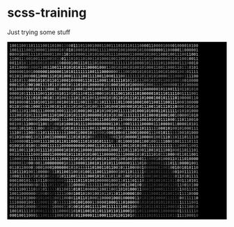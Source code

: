 # scss-training

Just trying some stuff

<pre id="tiresult" style="font-size: 9px; background-color: #000000; font-weight: bold; padding: 4px 5px; --fs: 9px;"><b style="color:#979797">1</b><b style="color:#989898">0</b><b style="color:#8F8F8F">0</b><b style="color:#838383">1</b><b style="color:#7F7F7F">1</b><b style="color:#7E7E7E">0</b><b style="color:#797979">0</b><b style="color:#656565">1</b><b style="color:#838383">1</b><b style="color:#848484">0</b><b style="color:#828282">111</b><b style="color:#838383">1</b><b style="color:#828282">001</b><b style="color:#818181">101</b><b style="color:#828282">0</b><b style="color:#7B7B7B">0</b><b style="color:#5D5D5D">1</b><b style="color:#505050">10</b><b style="color:#727272">0</b><b style="color:#BABABA">0</b><b style="color:#D1D1D1">1</b><b style="color:#ABABAB">1</b><b style="color:#878787">1</b><b style="color:#828282">0</b><b style="color:#838383">11</b><b style="color:#828282">001000</b><b style="color:#818181">1</b><b style="color:#828282">1001</b><b style="color:#818181">1</b><b style="color:#828282">101011</b><b style="color:#838383">0</b><b style="color:#828282">1</b><b style="color:#838383">1</b><b style="color:#818181">1</b><b style="color:#848484">0</b><b style="color:#969696">0</b><b style="color:#AFAFAF">0</b><b style="color:#BBBBBB">0</b><b style="color:#B2B2B2">1</b><b style="color:#A4A4A4">1</b><b style="color:#949494">0</b><b style="color:#868686">0</b><b style="color:#818181">0</b><b style="color:#7F7F7F">01</b><b style="color:#818181">0</b><b style="color:#757575">0</b><b style="color:#858585">0</b><b style="color:#ADADAD">0</b><b style="color:#A0A0A0">1</b><b style="color:#898989">0</b><b style="color:#8E8E8E">0</b><b style="color:#A0A0A0">0</b><b style="color:#989898">0</b><b style="color:#8C8C8C">1</b><b style="color:#929292">0</b><b style="color:#9C9C9C">100</b>
<b style="color:#939393">1</b><b style="color:#979797">0</b><b style="color:#969696">0</b><b style="color:#989898">1</b><b style="color:#8F8F8F">1</b><b style="color:#919191">1</b><b style="color:#737373">1</b><b style="color:#797979">0</b><b style="color:#828282">01</b><b style="color:#818181">100</b><b style="color:#828282">00</b><b style="color:#818181">11</b><b style="color:#808080">00</b><b style="color:#818181">0</b><b style="color:#828282">0</b><b style="color:#848484">1</b><b style="color:#7C7C7C">0</b><b style="color:#5F5F5F">1</b><b style="color:#A2A2A2">0</b><b style="color:#D6D6D6">1</b><b style="color:#B2B2B2">0</b><b style="color:#858585">1</b><b style="color:#7F7F7F">0</b><b style="color:#838383">00</b><b style="color:#828282">1010</b><b style="color:#818181">00111</b><b style="color:#828282">11</b><b style="color:#818181">000</b><b style="color:#828282">010</b><b style="color:#818181">0</b><b style="color:#828282">1</b><b style="color:#818181">0</b><b style="color:#828282">00</b><b style="color:#818181">0</b><b style="color:#828282">10</b><b style="color:#818181">1</b><b style="color:#7F7F7F">0</b><b style="color:#828282">0</b><b style="color:#909090">0</b><b style="color:#9E9E9E">0</b><b style="color:#AEAEAE">0</b><b style="color:#B6B6B6">0</b><b style="color:#B5B5B5">0</b><b style="color:#ABABAB">0</b><b style="color:#A2A2A2">1</b><b style="color:#969696">1</b><b style="color:#8F8F8F">0</b><b style="color:#858585">0</b><b style="color:#ADADAD">0</b><b style="color:#BFBFBF">0</b><b style="color:#BBBBBB">0</b><b style="color:#9C9C9C">1</b><b style="color:#787878">1</b><b style="color:#A1A1A1">0</b><b style="color:#A6A6A6">0</b><b style="color:#A2A2A2">0</b><b style="color:#A7A7A7">0</b><b style="color:#A5A5A5">0</b><b style="color:#A4A4A4">1</b>
<b style="color:#B2B2B2">0</b><b style="color:#A1A1A1">0</b><b style="color:#808080">0</b><b style="color:#848484">0</b><b style="color:#949494">1</b><b style="color:#A2A2A2">0</b><b style="color:#737373">0</b><b style="color:#808080">01111</b><b style="color:#818181">0</b><b style="color:#808080">10</b><b style="color:#818181">000</b><b style="color:#808080">1</b><b style="color:#7E7E7E">1</b><b style="color:#7C7C7C">0</b><b style="color:#737373">0</b><b style="color:#828282">1</b><b style="color:#C7C7C7">1</b><b style="color:#D4D4D4">0</b><b style="color:#939393">1</b><b style="color:#7E7E7E">0</b><b style="color:#838383">1</b><b style="color:#828282">0</b><b style="color:#818181">000</b><b style="color:#828282">110</b><b style="color:#818181">1</b><b style="color:#808080">01</b><b style="color:#818181">001011110000011000</b><b style="color:#828282">010</b><b style="color:#818181">1</b><b style="color:#7F7F7F">0</b><b style="color:#7E7E7E">0</b><b style="color:#818181">1</b><b style="color:#868686">1</b><b style="color:#8F8F8F">0</b><b style="color:#989898">0</b><b style="color:#9A9A9A">0</b><b style="color:#959595">1</b><b style="color:#939393">0</b><b style="color:#909090">0</b><b style="color:#8F8F8F">1</b><b style="color:#8B8B8B">1</b><b style="color:#858585">1</b><b style="color:#7F7F7F">0</b><b style="color:#717171">0</b><b style="color:#A8A8A8">1</b><b style="color:#C4C4C4">1</b><b style="color:#BDBDBD">0</b><b style="color:#B8B8B8">01</b>
<b style="color:#8D8D8D">1</b><b style="color:#8E8E8E">10</b><b style="color:#919191">0</b><b style="color:#8F8F8F">1</b><b style="color:#808080">1</b><b style="color:#5A5A5A">1</b><b style="color:#6F6F6F">0</b><b style="color:#777777">0</b><b style="color:#7A7A7A">1</b><b style="color:#7C7C7C">0</b><b style="color:#7D7D7D">0</b><b style="color:#7E7E7E">11</b><b style="color:#7D7D7D">1</b><b style="color:#7C7C7C">1</b><b style="color:#787878">0</b><b style="color:#737373">0</b><b style="color:#6D6D6D">1</b><b style="color:#696969">0</b><b style="color:#666666">1</b><b style="color:#6A6A6A">1</b><b style="color:#D0D0D0">0</b><b style="color:#D8D8D8">1</b><b style="color:#858585">1</b><b style="color:#7E7E7E">1</b><b style="color:#828282">0</b><b style="color:#808080">10</b><b style="color:#7F7F7F">1</b><b style="color:#7E7E7E">1</b><b style="color:#7F7F7F">01</b><b style="color:#7E7E7E">0</b><b style="color:#7F7F7F">011</b><b style="color:#808080">0</b><b style="color:#818181">100</b><b style="color:#808080">01001</b><b style="color:#818181">1</b><b style="color:#808080">0</b><b style="color:#818181">0101010111011000</b><b style="color:#808080">0</b><b style="color:#7F7F7F">0</b><b style="color:#7E7E7E">0</b><b style="color:#7F7F7F">0</b><b style="color:#808080">1101</b><b style="color:#828282">1</b><b style="color:#838383">0</b><b style="color:#7D7D7D">0</b><b style="color:#717171">1</b><b style="color:#B9B9B9">0</b><b style="color:#B5B5B5">0</b><b style="color:#ABABAB">1</b><b style="color:#A8A8A8">1</b>
<b style="color:#9D9D9D">0</b><b style="color:#A3A3A3">0</b><b style="color:#B2B2B2">1</b><b style="color:#9E9E9E">1</b><b style="color:#888888">0</b><b style="color:#828282">1</b><b style="color:#696969">0</b><b style="color:#555555">1</b><b style="color:#616161">1</b><b style="color:#656565">0</b><b style="color:#666666">0</b><b style="color:#676767">1</b><b style="color:#686868">0</b><b style="color:#676767">0</b><b style="color:#656565">1</b><b style="color:#646464">01</b><b style="color:#676767">0</b><b style="color:#6F6F6F">0</b><b style="color:#7A7A7A">1</b><b style="color:#848484">1</b><b style="color:#949494">0</b><b style="color:#C9C9C9">0</b><b style="color:#C8C8C8">0</b><b style="color:#B0B0B0">0</b><b style="color:#B8B8B8">0</b><b style="color:#BBBBBB">1</b><b style="color:#BCBCBC">0011</b><b style="color:#BABABA">1</b><b style="color:#B6B6B6">0</b><b style="color:#B0B0B0">1</b><b style="color:#A8A8A8">1</b><b style="color:#A0A0A0">1</b><b style="color:#979797">0</b><b style="color:#8E8E8E">1</b><b style="color:#868686">0</b><b style="color:#818181">0</b><b style="color:#7E7E7E">00</b><b style="color:#808080">0</b><b style="color:#818181">011</b><b style="color:#808080">1</b><b style="color:#818181">11</b><b style="color:#808080">110100</b><b style="color:#818181">001011</b><b style="color:#808080">1</b><b style="color:#818181">11</b><b style="color:#808080">0</b><b style="color:#7F7F7F">11</b><b style="color:#808080">0</b><b style="color:#7F7F7F">00001</b><b style="color:#808080">1</b><b style="color:#787878">1</b><b style="color:#5B5B5B">0</b><b style="color:#979797">0</b><b style="color:#9E9E9E">0</b><b style="color:#9F9F9F">1</b><b style="color:#A2A2A2">0</b>
<b style="color:#B3B3B3">1</b><b style="color:#A3A3A3">0</b><b style="color:#A0A0A0">1</b><b style="color:#A1A1A1">1</b><b style="color:#929292">0</b><b style="color:#8E8E8E">0</b><b style="color:#8A8A8A">0</b><b style="color:#727272">0</b><b style="color:#5B5B5B">1</b><b style="color:#5C5C5C">0</b><b style="color:#6A6A6A">0</b><b style="color:#6E6E6E">0</b><b style="color:#767676">1</b><b style="color:#828282">1</b><b style="color:#909090">0</b><b style="color:#A2A2A2">0</b><b style="color:#B5B5B5">1</b><b style="color:#C4C4C4">1</b><b style="color:#CFCFCF">0</b><b style="color:#D7D7D7">0</b><b style="color:#DCDCDC">1</b><b style="color:#DFDFDF">1</b><b style="color:#DBDBDB">1</b><b style="color:#DCDCDC">0</b><b style="color:#DFDFDF">1</b><b style="color:#DEDEDE">01010111</b><b style="color:#DFDFDF">00</b><b style="color:#DEDEDE">0</b><b style="color:#DCDCDC">0</b><b style="color:#D8D8D8">1</b><b style="color:#D1D1D1">0</b><b style="color:#C5C5C5">0</b><b style="color:#B4B4B4">0</b><b style="color:#9D9D9D">1</b><b style="color:#848484">1</b><b style="color:#7D7D7D">00</b><b style="color:#7F7F7F">1</b><b style="color:#808080">0</b><b style="color:#818181">10</b><b style="color:#808080">01</b><b style="color:#818181">010010100011</b><b style="color:#808080">0</b><b style="color:#7F7F7F">011</b><b style="color:#7E7E7E">00</b><b style="color:#7D7D7D">0</b><b style="color:#7E7E7E">11</b><b style="color:#787878">0</b><b style="color:#6D6D6D">1</b><b style="color:#5D5D5D">1</b><b style="color:#545454">1</b><b style="color:#8B8B8B">0</b><b style="color:#969696">1</b><b style="color:#9E9E9E">0</b><b style="color:#A4A4A4">1</b>
<b style="color:#A5A5A5">0</b><b style="color:#969696">0</b><b style="color:#8D8D8D">0</b><b style="color:#888888">0</b><b style="color:#8F8F8F">0</b><b style="color:#969696">0</b><b style="color:#909090">1</b><b style="color:#919191">0</b><b style="color:#787878">0</b><b style="color:#929292">1</b><b style="color:#B1B1B1">0</b><b style="color:#BBBBBB">0</b><b style="color:#C9C9C9">0</b><b style="color:#D5D5D5">0</b><b style="color:#DCDCDC">0</b><b style="color:#DFDFDF">01</b><b style="color:#DEDEDE">0</b><b style="color:#DCDCDC">0</b><b style="color:#DBDBDB">00011010</b><b style="color:#DCDCDC">1</b><b style="color:#DBDBDB">1</b><b style="color:#DADADA">1</b><b style="color:#DBDBDB">11110011</b><b style="color:#DCDCDC">1</b><b style="color:#DDDDDD">0</b><b style="color:#DFDFDF">0</b><b style="color:#E0E0E0">0</b><b style="color:#B7B7B7">0</b><b style="color:#BCBCBC">0</b><b style="color:#ABABAB">0</b><b style="color:#919191">0</b><b style="color:#808080">1</b><b style="color:#7E7E7E">11</b><b style="color:#808080">0</b><b style="color:#818181">01</b><b style="color:#808080">0010</b><b style="color:#7F7F7F">101011100101</b><b style="color:#7E7E7E">0</b><b style="color:#7B7B7B">0</b><b style="color:#737373">0</b><b style="color:#6A6A6A">1</b><b style="color:#616161">0</b><b style="color:#5F5F5F">0</b><b style="color:#4D4D4D">1</b><b style="color:#7D7D7D">0</b><b style="color:#9A9A9A">1</b><b style="color:#9B9B9B">1</b><b style="color:#A1A1A1">1</b><b style="color:#A5A5A5">1</b>
<b style="color:#9F9F9F">0</b><b style="color:#A4A4A4">1</b><b style="color:#A6A6A6">1</b><b style="color:#A9A9A9">0</b><b style="color:#AAAAAA">1</b><b style="color:#A7A7A7">10</b><b style="color:#A3A3A3">0</b><b style="color:#909090">0</b><b style="color:#C9C9C9">0</b><b style="color:#D4D4D4">0</b><b style="color:#DADADA">1</b><b style="color:#DBDBDB">100</b><b style="color:#D7D7D7">0</b><b style="color:#D4D4D4">1</b><b style="color:#DBDBDB">1</b><b style="color:#DADADA">1</b><b style="color:#DBDBDB">01</b><b style="color:#DCDCDC">0</b><b style="color:#DBDBDB">1000</b><b style="color:#DCDCDC">1</b><b style="color:#D4D4D4">1</b><b style="color:#BCBCBC">1</b><b style="color:#D7D7D7">1</b><b style="color:#DBDBDB">10011110</b><b style="color:#DCDCDC">0</b><b style="color:#DBDBDB">110</b><b style="color:#B8B8B8">0</b><b style="color:#DCDCDC">0</b><b style="color:#DEDEDE">1</b><b style="color:#D9D9D9">1</b><b style="color:#C7C7C7">1</b><b style="color:#B0B0B0">0</b><b style="color:#989898">0</b><b style="color:#888888">1</b><b style="color:#828282">1</b><b style="color:#7E7E7E">1</b><b style="color:#7D7D7D">1</b><b style="color:#7F7F7F">11</b><b style="color:#808080">1</b><b style="color:#7F7F7F">0</b><b style="color:#7E7E7E">11</b><b style="color:#7F7F7F">010100</b><b style="color:#7C7C7C">0</b><b style="color:#787878">0</b><b style="color:#727272">1</b><b style="color:#6B6B6B">1</b><b style="color:#656565">1</b><b style="color:#616161">0</b><b style="color:#606060">0</b><b style="color:#5F5F5F">0</b><b style="color:#4D4D4D">0</b><b style="color:#626262">1</b><b style="color:#8D8D8D">1</b><b style="color:#9F9F9F">1</b><b style="color:#A9A9A9">1</b><b style="color:#A8A8A8">0</b><b style="color:#ADADAD">0</b>
<b style="color:#AEAEAE">1</b><b style="color:#ADADAD">1</b><b style="color:#AEAEAE">0</b><b style="color:#A9A9A9">1</b><b style="color:#9E9E9E">0</b><b style="color:#969696">1</b><b style="color:#979797">1</b><b style="color:#828282">1</b><b style="color:#D2D2D2">0</b><b style="color:#E0E0E0">0</b><b style="color:#D4D4D4">0</b><b style="color:#D2D2D2">1</b><b style="color:#DBDBDB">0</b><b style="color:#DADADA">1</b><b style="color:#DCDCDC">0</b><b style="color:#B6B6B6">1</b><b style="color:#D1D1D1">0</b><b style="color:#DBDBDB">1</b><b style="color:#DADADA">1</b><b style="color:#DBDBDB">0</b><b style="color:#D6D6D6">1</b><b style="color:#BBBBBB">1</b><b style="color:#D5D5D5">0</b><b style="color:#DBDBDB">0</b><b style="color:#DADADA">0</b><b style="color:#DCDCDC">1</b><b style="color:#D0D0D0">0</b><b style="color:#AEAEAE">0</b><b style="color:#CACACA">0</b><b style="color:#DCDCDC">0</b><b style="color:#DBDBDB">01</b><b style="color:#DCDCDC">1</b><b style="color:#DBDBDB">1011</b><b style="color:#DDDDDD">1</b><b style="color:#D3D3D3">0</b><b style="color:#D5D5D5">0</b><b style="color:#DFDFDF">0</b><b style="color:#C4C4C4">1</b><b style="color:#AFAFAF">1</b><b style="color:#DEDEDE">0</b><b style="color:#DBDBDB">11</b><b style="color:#DDDDDD">1</b><b style="color:#DEDEDE">1</b><b style="color:#D8D8D8">0</b><b style="color:#CBCBCB">1</b><b style="color:#B8B8B8">0</b><b style="color:#A8A8A8">1</b><b style="color:#999999">1</b><b style="color:#8F8F8F">0</b><b style="color:#868686">1</b><b style="color:#7F7F7F">1</b><b style="color:#7D7D7D">1</b><b style="color:#7B7B7B">0</b><b style="color:#797979">0</b><b style="color:#787878">1</b><b style="color:#777777">0</b><b style="color:#757575">1</b><b style="color:#727272">1</b><b style="color:#6E6E6E">0</b><b style="color:#6B6B6B">1</b><b style="color:#676767">1</b><b style="color:#636363">0</b><b style="color:#616161">0</b><b style="color:#606060">1</b><b style="color:#5E5E5E">0</b><b style="color:#5D5D5D">0</b><b style="color:#565656">0</b><b style="color:#4F4F4F">1</b><b style="color:#686868">0</b><b style="color:#8E8E8E">0</b><b style="color:#8D8D8D">1</b><b style="color:#858585">0</b><b style="color:#898989">0</b><b style="color:#959595">0</b><b style="color:#9C9C9C">0</b>
<b style="color:#C6C6C6">0</b><b style="color:#C7C7C7">0</b><b style="color:#C1C1C1">0</b><b style="color:#BBBBBB">1</b><b style="color:#B4B4B4">1</b><b style="color:#ACACAC">0</b><b style="color:#9E9E9E">1</b><b style="color:#A2A2A2">1</b><b style="color:#EAEAEA">0</b><b style="color:#E5E5E5">0</b><b style="color:#C4C4C4">1</b><b style="color:#DDDDDD">0</b><b style="color:#E2E2E2">0</b><b style="color:#E4E4E4">1</b><b style="color:#C8C8C8">1</b><b style="color:#B4B4B4">1</b><b style="color:#E2E2E2">1</b><b style="color:#DDDDDD">0</b><b style="color:#DEDEDE">1</b><b style="color:#DBDBDB">1</b><b style="color:#B1B1B1">0</b><b style="color:#AEAEAE">1</b><b style="color:#DDDDDD">0</b><b style="color:#DBDBDB">01</b><b style="color:#D7D7D7">0</b><b style="color:#ADADAD">1</b><b style="color:#C8C8C8">1</b><b style="color:#DDDDDD">1</b><b style="color:#DADADA">0</b><b style="color:#DBDBDB">1</b><b style="color:#D9D9D9">0</b><b style="color:#C7C7C7">0</b><b style="color:#DADADA">100</b><b style="color:#DEDEDE">0</b><b style="color:#CECECE">0</b><b style="color:#C2C2C2">0</b><b style="color:#DBDBDB">0</b><b style="color:#CECECE">1</b><b style="color:#A6A6A6">0</b><b style="color:#B0B0B0">1</b><b style="color:#DDDDDD">0</b><b style="color:#DADADA">0</b><b style="color:#DBDBDB">010</b><b style="color:#DCDCDC">0</b><b style="color:#DDDDDD">1</b><b style="color:#DBDBDB">0</b><b style="color:#D5D5D5">1</b><b style="color:#CDCDCD">0</b><b style="color:#C3C3C3">0</b><b style="color:#B9B9B9">0</b><b style="color:#B0B0B0">0</b><b style="color:#A7A7A7">0</b><b style="color:#9B9B9B">1</b><b style="color:#909090">0</b><b style="color:#858585">0</b><b style="color:#7C7C7C">0</b><b style="color:#757575">1</b><b style="color:#6F6F6F">1</b><b style="color:#6B6B6B">1</b><b style="color:#696969">1</b><b style="color:#686868">00</b><b style="color:#6A6A6A">0</b><b style="color:#737373">0</b><b style="color:#7E7E7E">0</b><b style="color:#939393">0</b><b style="color:#777777">1</b><b style="color:#646464">1</b><b style="color:#797979">0</b><b style="color:#7D7D7D">1</b><b style="color:#818181">00</b><b style="color:#7B7B7B">0</b><b style="color:#797979">0</b><b style="color:#7D7D7D">0</b>
<b style="color:#C3C3C3">01</b><b style="color:#B3B3B3">1</b><b style="color:#B0B0B0">0</b><b style="color:#B2B2B2">0</b><b style="color:#B8B8B8">0</b><b style="color:#A0A0A0">0</b><b style="color:#C4C4C4">0</b><b style="color:#EAEAEA">0</b><b style="color:#D5D5D5">0</b><b style="color:#CECECE">1</b><b style="color:#E8E8E8">0</b><b style="color:#E4E4E4">11</b><b style="color:#9E9E9E">1</b><b style="color:#D3D3D3">1</b><b style="color:#E0E0E0">0</b><b style="color:#DDDDDD">00</b><b style="color:#BFBFBF">1</b><b style="color:#949494">1</b><b style="color:#D3D3D3">0</b><b style="color:#D9D9D9">00</b><b style="color:#DBDBDB">0</b><b style="color:#BBBBBB">0</b><b style="color:#B1B1B1">1</b><b style="color:#DBDBDB">1</b><b style="color:#D8D8D8">00</b><b style="color:#DBDBDB">0</b><b style="color:#BEBEBE">1</b><b style="color:#C7C7C7">1</b><b style="color:#DADADA">0</b><b style="color:#D8D8D8">0</b><b style="color:#DCDCDC">1</b><b style="color:#C1C1C1">0</b><b style="color:#B4B4B4">0</b><b style="color:#DCDCDC">0</b><b style="color:#D2D2D2">1</b><b style="color:#AAAAAA">0</b><b style="color:#B8B8B8">0</b><b style="color:#AAAAAA">1</b><b style="color:#DADADA">1111</b><b style="color:#DBDBDB">111</b><b style="color:#DCDCDC">101</b><b style="color:#DADADA">0</b><b style="color:#D7D7D7">0</b><b style="color:#D1D1D1">1</b><b style="color:#C9C9C9">1</b><b style="color:#C4C4C4">0</b><b style="color:#C0C0C0">0</b><b style="color:#BEBEBE">0</b><b style="color:#BCBCBC">0</b><b style="color:#BFBFBF">0</b><b style="color:#B6B6B6">0</b><b style="color:#B2B2B2">1</b><b style="color:#AEAEAE">0</b><b style="color:#ADADAD">1</b><b style="color:#B0B0B0">1</b><b style="color:#B4B4B4">0</b><b style="color:#BCBCBC">0</b><b style="color:#C5C5C5">1</b><b style="color:#D6D6D6">1</b><b style="color:#B7B7B7">1</b><b style="color:#717171">0</b><b style="color:#929292">1</b><b style="color:#909090">1</b><b style="color:#8E8E8E">0</b><b style="color:#7E7E7E">1</b><b style="color:#767676">01</b><b style="color:#797979">0</b>
<b style="color:#9C9C9C">0</b><b style="color:#A3A3A3">0</b><b style="color:#A4A4A4">0</b><b style="color:#A6A6A6">0</b><b style="color:#A3A3A3">1</b><b style="color:#ABABAB">0</b><b style="color:#909090">1</b><b style="color:#D8D8D8">1</b><b style="color:#E5E5E5">1</b><b style="color:#BBBBBB">1</b><b style="color:#D9D9D9">1</b><b style="color:#DCDCDC">1</b><b style="color:#DBDBDB">1</b><b style="color:#C7C7C7">0</b><b style="color:#A3A3A3">0</b><b style="color:#DBDBDB">1</b><b style="color:#D7D7D7">1</b><b style="color:#D8D8D8">0</b><b style="color:#CBCBCB">1</b><b style="color:#9B9B9B">0</b><b style="color:#B6B6B6">0</b><b style="color:#DBDBDB">1</b><b style="color:#D7D7D7">0</b><b style="color:#D3D3D3">1</b><b style="color:#D2D2D2">1</b><b style="color:#949494">0</b><b style="color:#CECECE">1</b><b style="color:#D7D7D7">0</b><b style="color:#D6D6D6">1</b><b style="color:#D7D7D7">1</b><b style="color:#C2C2C2">1</b><b style="color:#A2A2A2">0</b><b style="color:#D8D8D8">0</b><b style="color:#D7D7D7">1</b><b style="color:#DBDBDB">1</b><b style="color:#C5C5C5">1</b><b style="color:#9F9F9F">0</b><b style="color:#D6D6D6">0</b><b style="color:#D5D5D5">0</b><b style="color:#A9A9A9">0</b><b style="color:#B4B4B4">1</b><b style="color:#BABABA">0</b><b style="color:#A8A8A8">1</b><b style="color:#CFCFCF">0</b><b style="color:#DADADA">1</b><b style="color:#D9D9D9">1</b><b style="color:#DADADA">0</b><b style="color:#DBDBDB">0</b><b style="color:#DCDCDC">1</b><b style="color:#DDDDDD">1</b><b style="color:#DCDCDC">0111</b><b style="color:#DEDEDE">01</b><b style="color:#DFDFDF">0</b><b style="color:#DDDDDD">0</b><b style="color:#DADADA">0</b><b style="color:#D7D7D7">00</b><b style="color:#D6D6D6">1</b><b style="color:#CECECE">0</b><b style="color:#CFCFCF">11</b><b style="color:#D1D1D1">1</b><b style="color:#D3D3D3">0</b><b style="color:#D6D6D6">1</b><b style="color:#D9D9D9">1</b><b style="color:#DBDBDB">1</b><b style="color:#DEDEDE">1</b><b style="color:#BDBDBD">0</b><b style="color:#808080">0</b><b style="color:#A4A4A4">1</b><b style="color:#A5A5A5">1</b><b style="color:#B2B2B2">1</b><b style="color:#999999">1</b><b style="color:#848484">0</b><b style="color:#838383">0</b><b style="color:#7F7F7F">1</b>
<b style="color:#989898">0</b><b style="color:#9D9D9D">1</b><b style="color:#9A9A9A">00</b><b style="color:#999999">0</b><b style="color:#9C9C9C">1</b><b style="color:#8A8A8A">0</b><b style="color:#DBDBDB">1</b><b style="color:#CACACA">1</b><b style="color:#AEAEAE">1</b><b style="color:#D9D9D9">0</b><b style="color:#D7D7D7">1</b><b style="color:#D9D9D9">0</b><b style="color:#AFAFAF">1</b><b style="color:#B8B8B8">0</b><b style="color:#D8D8D8">0</b><b style="color:#D7D7D7">1</b><b style="color:#D8D8D8">0</b><b style="color:#ADADAD">1</b><b style="color:#A5A5A5">1</b><b style="color:#BCBCBC">0</b><b style="color:#C2C2C2">1</b><b style="color:#B0B0B0">0</b><b style="color:#B3B3B3">0</b><b style="color:#BBBBBB">1</b><b style="color:#A1A1A1">1</b><b style="color:#D5D5D5">1</b><b style="color:#D2D2D2">1</b><b style="color:#D3D3D3">0</b><b style="color:#CFCFCF">1</b><b style="color:#A0A0A0">1</b><b style="color:#C4C4C4">0</b><b style="color:#D4D4D4">1</b><b style="color:#D7D7D7">1</b><b style="color:#B1B1B1">0</b><b style="color:#989898">0</b><b style="color:#CBCBCB">1</b><b style="color:#D8D8D8">1</b><b style="color:#AEAEAE">0</b><b style="color:#B0B0B0">0</b><b style="color:#C4C4C4">0</b><b style="color:#CCCCCC">1</b><b style="color:#AFAFAF">0</b><b style="color:#B5B5B5">1</b><b style="color:#DBDBDB">0</b><b style="color:#D9D9D9">11</b><b style="color:#DBDBDB">0</b><b style="color:#D7D7D7">1</b><b style="color:#CDCDCD">0</b><b style="color:#DDDDDD">1</b><b style="color:#DBDBDB">11</b><b style="color:#DCDCDC">01</b><b style="color:#DDDDDD">1</b><b style="color:#DFDFDF">0</b><b style="color:#E1E1E1">1</b><b style="color:#E3E3E3">0</b><b style="color:#E6E6E6">0</b><b style="color:#E8E8E8">0</b><b style="color:#C8C8C8">1</b><b style="color:#D8D8D8">0</b><b style="color:#DDDDDD">0</b><b style="color:#DCDCDC">101</b><b style="color:#DDDDDD">1</b><b style="color:#DEDEDE">1</b><b style="color:#DFDFDF">1</b><b style="color:#E6E6E6">0</b><b style="color:#BABABA">1</b><b style="color:#7D7D7D">0</b><b style="color:#9E9E9E">0</b><b style="color:#919191">0</b><b style="color:#949494">0</b><b style="color:#909090">0</b><b style="color:#848484">1</b><b style="color:#8A8A8A">1</b><b style="color:#909090">0</b>
<b style="color:#C5C5C5">0</b><b style="color:#BDBDBD">0</b><b style="color:#B3B3B3">10</b><b style="color:#A6A6A6">0</b><b style="color:#9B9B9B">0</b><b style="color:#939393">0</b><b style="color:#DADADA">0</b><b style="color:#B2B2B2">1</b><b style="color:#B6B6B6">1</b><b style="color:#D8D8D8">1</b><b style="color:#D6D6D6">0</b><b style="color:#D2D2D2">1</b><b style="color:#A8A8A8">0</b><b style="color:#BABABA">0</b><b style="color:#CFCFCF">1</b><b style="color:#C2C2C2">1</b><b style="color:#ACACAC">0</b><b style="color:#8F8F8F">0</b><b style="color:#969696">1</b><b style="color:#B4B4B4">0</b><b style="color:#BDBDBD">0</b><b style="color:#C7C7C7">1</b><b style="color:#D1D1D1">0</b><b style="color:#B0B0B0">01</b><b style="color:#D3D3D3">0</b><b style="color:#D1D1D1">1</b><b style="color:#D2D2D2">1</b><b style="color:#B4B4B4">1</b><b style="color:#AEAEAE">0</b><b style="color:#D1D1D1">0</b><b style="color:#D3D3D3">1</b><b style="color:#C5C5C5">1</b><b style="color:#AAAAAA">1</b><b style="color:#8E8E8E">1</b><b style="color:#B8B8B8">0</b><b style="color:#ACACAC">1</b><b style="color:#B0B0B0">1</b><b style="color:#D3D3D3">0</b><b style="color:#D9D9D9">11</b><b style="color:#CCCCCC">1</b><b style="color:#A5A5A5">1</b><b style="color:#D1D1D1">1</b><b style="color:#D9D9D9">10</b><b style="color:#DADADA">1</b><b style="color:#D0D0D0">1</b><b style="color:#B7B7B7">0</b><b style="color:#DDDDDD">0</b><b style="color:#DBDBDB">0100010</b><b style="color:#DCDCDC">0</b><b style="color:#E0E0E0">1</b><b style="color:#E5E5E5">1</b><b style="color:#C7C7C7">0</b><b style="color:#D8D8D8">0</b><b style="color:#DCDCDC">1</b><b style="color:#DBDBDB">110</b><b style="color:#DCDCDC">01</b><b style="color:#DFDFDF">1</b><b style="color:#E8E8E8">1</b><b style="color:#A3A3A3">0</b><b style="color:#7D7D7D">0</b><b style="color:#9A9A9A">0</b><b style="color:#8C8C8C">1</b><b style="color:#888888">0</b><b style="color:#919191">0</b><b style="color:#949494">0</b><b style="color:#9D9D9D">0</b><b style="color:#A9A9A9">0</b>
<b style="color:#C3C3C3">0</b><b style="color:#BDBDBD">1</b><b style="color:#BFBFBF">10</b><b style="color:#ABABAB">1</b><b style="color:#999999">0</b><b style="color:#9A9A9A">0</b><b style="color:#D9D9D9">0</b><b style="color:#A7A7A7">1</b><b style="color:#B6B6B6">1</b><b style="color:#D7D7D7">0</b><b style="color:#D5D5D5">0</b><b style="color:#C3C3C3">0</b><b style="color:#B0B0B0">1</b><b style="color:#A9A9A9">1</b><b style="color:#C5C5C5">1</b><b style="color:#C9C9C9">1</b><b style="color:#B2B2B2">0</b><b style="color:#C5C5C5">0</b><b style="color:#B5B5B5">1</b><b style="color:#C8C8C8">0</b><b style="color:#CECECE">1</b><b style="color:#CBCBCB">1</b><b style="color:#C3C3C3">0</b><b style="color:#B3B3B3">11</b><b style="color:#C5C5C5">1</b><b style="color:#C6C6C6">0</b><b style="color:#BCBCBC">1</b><b style="color:#B6B6B6">0</b><b style="color:#B3B3B3">0</b><b style="color:#C5C5C5">1</b><b style="color:#C0C0C0">1</b><b style="color:#BCBCBC">0</b><b style="color:#BDBDBD">1</b><b style="color:#BCBCBC">0</b><b style="color:#B2B2B2">0</b><b style="color:#949494">1</b><b style="color:#AFAFAF">1</b><b style="color:#C1C1C1">1</b><b style="color:#D2D2D2">1</b><b style="color:#DADADA">0</b><b style="color:#DBDBDB">1</b><b style="color:#C1C1C1">0</b><b style="color:#B1B1B1">0</b><b style="color:#D8D8D8">0</b><b style="color:#D7D7D7">1</b><b style="color:#D9D9D9">0</b><b style="color:#CCCCCC">0</b><b style="color:#B1B1B1">0</b><b style="color:#DCDCDC">0</b><b style="color:#DADADA">010101110</b><b style="color:#DDDDDD">0</b><b style="color:#C3C3C3">1</b><b style="color:#D9D9D9">1</b><b style="color:#DCDCDC">0</b><b style="color:#DBDBDB">11</b><b style="color:#DADADA">1</b><b style="color:#D9D9D9">0</b><b style="color:#DADADA">1</b><b style="color:#D9D9D9">1</b><b style="color:#DEDEDE">0</b><b style="color:#808080">0</b><b style="color:#8A8A8A">0</b><b style="color:#949494">0</b><b style="color:#868686">1</b><b style="color:#929292">0</b><b style="color:#A0A0A0">1</b><b style="color:#9A9A9A">0</b><b style="color:#909090">1</b><b style="color:#8E8E8E">0</b>
<b style="color:#BCBCBC">1</b><b style="color:#AFAFAF">0</b><b style="color:#AAAAAA">01</b><b style="color:#A5A5A5">1</b><b style="color:#969696">1</b><b style="color:#A1A1A1">0</b><b style="color:#D7D7D7">1</b><b style="color:#A7A7A7">1</b><b style="color:#B4B4B4">0</b><b style="color:#D6D6D6">01</b><b style="color:#BBBBBB">1</b><b style="color:#CCCCCC">1</b><b style="color:#B3B3B3">1</b><b style="color:#C8C8C8">0</b><b style="color:#C4C4C4">0</b><b style="color:#BABABA">0</b><b style="color:#D6D6D6">0</b><b style="color:#C9C9C9">1</b><b style="color:#BFBFBF">0</b><b style="color:#C8C8C8">0</b><b style="color:#C9C9C9">0</b><b style="color:#CACACA">1</b><b style="color:#D4D4D4">1</b><b style="color:#CECECE">1</b><b style="color:#CDCDCD">1</b><b style="color:#CFCFCF">0</b><b style="color:#D1D1D1">1</b><b style="color:#D7D7D7">0</b><b style="color:#D0D0D0">0</b><b style="color:#CFCFCF">0</b><b style="color:#D0D0D0">1</b><b style="color:#D7D7D7">0</b><b style="color:#D0D0D0">0</b><b style="color:#CDCDCD">11</b><b style="color:#D7D7D7">0</b><b style="color:#D2D2D2">1</b><b style="color:#C1C1C1">0</b><b style="color:#B2B2B2">1</b><b style="color:#B4B4B4">0</b><b style="color:#CCCCCC">0</b><b style="color:#D8D8D8">1</b><b style="color:#BBBBBB">0</b><b style="color:#C4C4C4">0</b><b style="color:#D7D7D7">1</b><b style="color:#D8D8D8">1</b><b style="color:#C1C1C1">1</b><b style="color:#AFAFAF">1</b><b style="color:#DCDCDC">1</b><b style="color:#D9D9D9">101</b><b style="color:#DADADA">0001010</b><b style="color:#BBBBBB">0</b><b style="color:#DADADA">0</b><b style="color:#DBDBDB">1</b><b style="color:#DADADA">101</b><b style="color:#D9D9D9">1</b><b style="color:#DADADA">11</b><b style="color:#CCCCCC">1</b><b style="color:#747474">0</b><b style="color:#9D9D9D">1</b><b style="color:#939393">0</b><b style="color:#9D9D9D">1</b><b style="color:#999999">0</b><b style="color:#9B9B9B">1</b><b style="color:#A4A4A4">0</b><b style="color:#979797">0</b><b style="color:#949494">0</b>
<b style="color:#AEAEAE">1</b><b style="color:#ABABAB">1</b><b style="color:#AEAEAE">1</b><b style="color:#ADADAD">0</b><b style="color:#B1B1B1">0</b><b style="color:#969696">1</b><b style="color:#A9A9A9">0</b><b style="color:#D7D7D7">1</b><b style="color:#AFAFAF">0</b><b style="color:#A9A9A9">1</b><b style="color:#D0D0D0">1</b><b style="color:#C2C2C2">1</b><b style="color:#C1C1C1">1</b><b style="color:#D8D8D8">1</b><b style="color:#D1D1D1">0</b><b style="color:#CCCCCC">0</b><b style="color:#D4D4D4">1</b><b style="color:#DADADA">1</b><b style="color:#D9D9D9">1</b><b style="color:#DADADA">0</b><b style="color:#DBDBDB">1</b><b style="color:#DADADA">0</b><b style="color:#D8D8D8">0</b><b style="color:#D9D9D9">11</b><b style="color:#DADADA">0</b><b style="color:#D9D9D9">1</b><b style="color:#DADADA">01</b><b style="color:#D9D9D9">1</b><b style="color:#DADADA">101</b><b style="color:#D8D8D8">00</b><b style="color:#D9D9D9">0</b><b style="color:#DADADA">0</b><b style="color:#D9D9D9">00</b><b style="color:#DBDBDB">1</b><b style="color:#DADADA">0</b><b style="color:#D3D3D3">1</b><b style="color:#CACACA">0</b><b style="color:#C4C4C4">1</b><b style="color:#C8C8C8">0</b><b style="color:#B0B0B0">1</b><b style="color:#CCCCCC">0</b><b style="color:#D7D7D7">0</b><b style="color:#B0B0B0">1</b><b style="color:#B2B2B2">1</b><b style="color:#DBDBDB">1</b><b style="color:#D7D7D7">1</b><b style="color:#D8D8D8">11</b><b style="color:#D9D9D9">1</b><b style="color:#DADADA">1</b><b style="color:#D9D9D9">011</b><b style="color:#DADADA">0</b><b style="color:#D6D6D6">0</b><b style="color:#B5B5B5">0</b><b style="color:#DADADA">0</b><b style="color:#D9D9D9">1000</b><b style="color:#D8D8D8">1</b><b style="color:#CECECE">0</b><b style="color:#DDDDDD">0</b><b style="color:#A9A9A9">1</b><b style="color:#878787">0</b><b style="color:#B5B5B5">0</b><b style="color:#A3A3A3">0</b><b style="color:#9D9D9D">0</b><b style="color:#959595">0</b><b style="color:#979797">1</b><b style="color:#A4A4A4">0</b><b style="color:#B0B0B0">1</b><b style="color:#ACACAC">0</b>
<b style="color:#9A9A9A">0</b><b style="color:#9C9C9C">1</b><b style="color:#9F9F9F">0</b><b style="color:#A5A5A5">0</b><b style="color:#A9A9A9">0</b><b style="color:#9B9B9B">1</b><b style="color:#ABABAB">0</b><b style="color:#D7D7D7">1</b><b style="color:#C2C2C2">0</b><b style="color:#A9A9A9">0</b><b style="color:#999999">0</b><b style="color:#B2B2B2">0</b><b style="color:#DADADA">1</b><b style="color:#D6D6D6">0</b><b style="color:#D9D9D9">0</b><b style="color:#DDDDDD">00</b><b style="color:#D6D6D6">1</b><b style="color:#D8D8D8">0</b><b style="color:#DBDBDB">0</b><b style="color:#C2C2C2">0</b><b style="color:#B3B3B3">1</b><b style="color:#B2B2B2">1</b><b style="color:#C1C1C1">1</b><b style="color:#D8D8D8">100</b><b style="color:#D9D9D9">111110</b><b style="color:#D8D8D8">0</b><b style="color:#D9D9D9">1</b><b style="color:#DADADA">1</b><b style="color:#D9D9D9">0</b><b style="color:#D8D8D8">1110</b><b style="color:#D9D9D9">01</b><b style="color:#D8D8D8">0</b><b style="color:#D3D3D3">0</b><b style="color:#CACACA">0</b><b style="color:#B4B4B4">1</b><b style="color:#CACACA">1</b><b style="color:#999999">0</b><b style="color:#BABABA">0</b><b style="color:#D8D8D8">0</b><b style="color:#D5D5D5">0</b><b style="color:#D6D6D6">10</b><b style="color:#D7D7D7">1100</b><b style="color:#D8D8D8">1</b><b style="color:#D9D9D9">0</b><b style="color:#CFCFCF">1</b><b style="color:#BBBBBB">0</b><b style="color:#DCDCDC">1</b><b style="color:#D6D6D6">0</b><b style="color:#D8D8D8">1</b><b style="color:#D7D7D7">1</b><b style="color:#D8D8D8">1</b><b style="color:#D4D4D4">0</b><b style="color:#B8B8B8">0</b><b style="color:#D8D8D8">0</b><b style="color:#838383">1</b><b style="color:#ADADAD">1</b><b style="color:#B8B8B8">1</b><b style="color:#B5B5B5">0</b><b style="color:#A7A7A7">1</b><b style="color:#A6A6A6">1</b><b style="color:#A5A5A5">0</b><b style="color:#A3A3A3">0</b><b style="color:#A5A5A5">10</b>
<b style="color:#9D9D9D">0</b><b style="color:#9F9F9F">0</b><b style="color:#9B9B9B">1</b><b style="color:#828282">0</b><b style="color:#9C9C9C">0</b><b style="color:#898989">1</b><b style="color:#AAAAAA">1</b><b style="color:#D6D6D6">1</b><b style="color:#D2D2D2">0</b><b style="color:#D3D3D3">0</b><b style="color:#A0A0A0">00</b><b style="color:#D3D3D3">1</b><b style="color:#D9D9D9">1</b><b style="color:#CDCDCD">0</b><b style="color:#AEAEAE">0</b><b style="color:#878787">1</b><b style="color:#5E5E5E">0</b><b style="color:#686868">1</b><b style="color:#939393">0</b><b style="color:#AEAEAE">0</b><b style="color:#CBCBCB">1</b><b style="color:#D3D3D3">0</b><b style="color:#D6D6D6">1</b><b style="color:#D8D8D8">0001011110</b><b style="color:#C7C7C7">0</b><b style="color:#C3C3C3">0</b><b style="color:#CECECE">0</b><b style="color:#D9D9D9">0</b><b style="color:#D8D8D8">0</b><b style="color:#D7D7D7">0</b><b style="color:#D8D8D8">000</b><b style="color:#D7D7D7">1</b><b style="color:#D8D8D8">1</b><b style="color:#DDDDDD">0</b><b style="color:#B4B4B4">1</b><b style="color:#8D8D8D">1</b><b style="color:#919191">0</b><b style="color:#C7C7C7">0</b><b style="color:#D4D4D4">01</b><b style="color:#D5D5D5">111100</b><b style="color:#D6D6D6">0</b><b style="color:#D9D9D9">0</b><b style="color:#BDBDBD">0</b><b style="color:#B7B7B7">1</b><b style="color:#CACACA">1</b><b style="color:#BFBFBF">1</b><b style="color:#D7D7D7">0</b><b style="color:#D6D6D6">00</b><b style="color:#D2D2D2">0</b><b style="color:#B8B8B8">0</b><b style="color:#BABABA">1</b><b style="color:#909090">1</b><b style="color:#CDCDCD">0</b><b style="color:#B8B8B8">0</b><b style="color:#B5B5B5">0</b><b style="color:#AEAEAE">0</b><b style="color:#A5A5A5">1</b><b style="color:#A8A8A8">0</b><b style="color:#A5A5A5">1</b><b style="color:#9C9C9C">0</b><b style="color:#A3A3A3">1</b>
<b style="color:#939393">0</b><b style="color:#999999">00</b><b style="color:#818181">1</b><b style="color:#AFAFAF">1</b><b style="color:#C0C0C0">0</b><b style="color:#B4B4B4">1</b><b style="color:#D4D4D4">1</b><b style="color:#D2D2D2">01</b><b style="color:#A0A0A0">1</b><b style="color:#9E9E9E">1</b><b style="color:#BCBCBC">0</b><b style="color:#B7B7B7">0</b><b style="color:#808080">0</b><b style="color:#535353">1</b><b style="color:#646464">0</b><b style="color:#787878">1</b><b style="color:#8F8F8F">1</b><b style="color:#868686">0</b><b style="color:#656565">0</b><b style="color:#666666">1</b><b style="color:#B7B7B7">0</b><b style="color:#D9D9D9">1</b><b style="color:#D8D8D8">010111111</b><b style="color:#D9D9D9">1</b><b style="color:#C7C7C7">0</b><b style="color:#B9B9B9">0</b><b style="color:#BCBCBC">1</b><b style="color:#CBCBCB">1</b><b style="color:#DBDBDB">1</b><b style="color:#DDDDDD">0</b><b style="color:#DEDEDE">0</b><b style="color:#DDDDDD">1</b><b style="color:#D9D9D9">0</b><b style="color:#D8D8D8">011</b><b style="color:#CCCCCC">0</b><b style="color:#878787">0</b><b style="color:#979797">1</b><b style="color:#D1D1D1">11</b><b style="color:#D3D3D3">1111</b><b style="color:#D4D4D4">10</b><b style="color:#D3D3D3">1</b><b style="color:#D4D4D4">1</b><b style="color:#D6D6D6">1</b><b style="color:#A5A5A5">1</b><b style="color:#AEAEAE">1</b><b style="color:#9C9C9C">1</b><b style="color:#B3B3B3">0</b><b style="color:#D3D3D3">0</b><b style="color:#D5D5D5">0</b><b style="color:#D4D4D4">1</b><b style="color:#D2D2D2">0</b><b style="color:#B5B5B5">1</b><b style="color:#898989">0</b><b style="color:#999999">0</b><b style="color:#989898">1</b><b style="color:#8D8D8D">0</b><b style="color:#909090">1</b><b style="color:#959595">0</b><b style="color:#949494">0</b><b style="color:#989898">0</b><b style="color:#999999">1</b><b style="color:#989898">1</b><b style="color:#9A9A9A">1</b>
<b style="color:#A6A6A6">1</b><b style="color:#BABABA">1</b><b style="color:#C7C7C7">1</b><b style="color:#C4C4C4">0</b><b style="color:#A2A2A2">0</b><b style="color:#959595">1</b><b style="color:#A8A8A8">1</b><b style="color:#D5D5D5">1</b><b style="color:#D2D2D2">0</b><b style="color:#D3D3D3">0</b><b style="color:#A0A0A0">0</b><b style="color:#A3A3A3">1</b><b style="color:#ADADAD">1</b><b style="color:#D5D5D5">1</b><b style="color:#C7C7C7">0</b><b style="color:#CACACA">1</b><b style="color:#DADADA">1</b><b style="color:#DCDCDC">1</b><b style="color:#DEDEDE">11</b><b style="color:#D9D9D9">1</b><b style="color:#A9A9A9">1</b><b style="color:#B2B2B2">1</b><b style="color:#DADADA">1</b><b style="color:#D8D8D8">100011000</b><b style="color:#D9D9D9">1</b><b style="color:#CECECE">0</b><b style="color:#B1B1B1">1</b><b style="color:#939393">1</b><b style="color:#6F6F6F">0</b><b style="color:#6D6D6D">0</b><b style="color:#848484">0</b><b style="color:#838383">1</b><b style="color:#9B9B9B">0</b><b style="color:#CBCBCB">0</b><b style="color:#DADADA">0</b><b style="color:#DBDBDB">1</b><b style="color:#D8D8D8">0</b><b style="color:#D5D5D5">0</b><b style="color:#9C9C9C">0</b><b style="color:#BABABA">0</b><b style="color:#D1D1D1">1</b><b style="color:#D0D0D0">1</b><b style="color:#D1D1D1">0</b><b style="color:#D2D2D2">0010</b><b style="color:#CFCFCF">0</b><b style="color:#D1D1D1">0</b><b style="color:#D3D3D3">0</b><b style="color:#C8C8C8">1</b><b style="color:#999999">1</b><b style="color:#ACACAC">1</b><b style="color:#8E8E8E">0</b><b style="color:#A9A9A9">0</b><b style="color:#C9C9C9">1</b><b style="color:#D3D3D3">0</b><b style="color:#D2D2D2">1</b><b style="color:#D3D3D3">1</b><b style="color:#919191">1</b><b style="color:#686868">1</b><b style="color:#848484">1</b><b style="color:#7E7E7E">1</b><b style="color:#8F8F8F">0</b><b style="color:#969696">0</b><b style="color:#A0A0A0">1</b><b style="color:#9F9F9F">0</b><b style="color:#9D9D9D">1</b><b style="color:#A1A1A1">0</b><b style="color:#9E9E9E">0</b><b style="color:#999999">0</b>
<b style="color:#979797">0</b><b style="color:#A0A0A0">1</b><b style="color:#B0B0B0">1</b><b style="color:#BABABA">0</b><b style="color:#BEBEBE">1</b><b style="color:#B0B0B0">0</b><b style="color:#999999">0</b><b style="color:#D6D6D6">0</b><b style="color:#D2D2D2">0</b><b style="color:#D3D3D3">1</b><b style="color:#9F9F9F">1</b><b style="color:#A4A4A4">0</b><b style="color:#A7A7A7">1</b><b style="color:#D1D1D1">1</b><b style="color:#D0D0D0">1</b><b style="color:#D2D2D2">00</b><b style="color:#D4D4D4">1</b><b style="color:#D5D5D5">1</b><b style="color:#D6D6D6">0</b><b style="color:#D8D8D8">0</b><b style="color:#DCDCDC">0</b><b style="color:#D9D9D9">0</b><b style="color:#D8D8D8">011101010</b><b style="color:#DADADA">1</b><b style="color:#CACACA">0</b><b style="color:#838383">0</b><b style="color:#6A6A6A">01</b><b style="color:#676767">1</b><b style="color:#737373">11</b><b style="color:#696969">1</b><b style="color:#5B5B5B">1</b><b style="color:#515151">0</b><b style="color:#666666">0</b><b style="color:#9B9B9B">0</b><b style="color:#CCCCCC">1</b><b style="color:#D8D8D8">1</b><b style="color:#A7A7A7">0</b><b style="color:#C5C5C5">1</b><b style="color:#D0D0D0">0000</b><b style="color:#D1D1D1">01</b><b style="color:#D0D0D0">1</b><b style="color:#C4C4C4">0</b><b style="color:#CFCFCF">0</b><b style="color:#D2D2D2">0</b><b style="color:#ADADAD">0</b><b style="color:#9E9E9E">0</b><b style="color:#AAAAAA">1</b><b style="color:#919191">0</b><b style="color:#9A9A9A">0</b><b style="color:#BABABA">1</b><b style="color:#D1D1D1">1</b><b style="color:#D0D0D0">1</b><b style="color:#D5D5D5">0</b><b style="color:#868686">1</b><b style="color:#838383">1</b><b style="color:#969696">0</b><b style="color:#9A9A9A">1</b><b style="color:#A7A7A7">1</b><b style="color:#ACACAC">1</b><b style="color:#A8A8A8">0</b><b style="color:#9E9E9E">1</b><b style="color:#989898">1</b><b style="color:#979797">1</b><b style="color:#9B9B9B">1</b><b style="color:#979797">0</b>
<b style="color:#848484">1</b><b style="color:#808080">1</b><b style="color:#7E7E7E">0</b><b style="color:#8B8B8B">0</b><b style="color:#939393">0</b><b style="color:#9C9C9C">0</b><b style="color:#8E8E8E">0</b><b style="color:#D2D2D2">01</b><b style="color:#D3D3D3">1</b><b style="color:#9F9F9F">0</b><b style="color:#A6A6A6">0</b><b style="color:#9F9F9F">0</b><b style="color:#C6C6C6">11</b><b style="color:#C5C5C5">1</b><b style="color:#CBCBCB">1</b><b style="color:#D0D0D0">0</b><b style="color:#D2D2D2">0</b><b style="color:#D5D5D5">1</b><b style="color:#D7D7D7">0</b><b style="color:#D8D8D8">11</b><b style="color:#D9D9D9">01</b><b style="color:#D8D8D8">10001110</b><b style="color:#D3D3D3">1</b><b style="color:#C8C8C8">0</b><b style="color:#D8D8D8">1</b><b style="color:#DCDCDC">0</b><b style="color:#DBDBDB">1</b><b style="color:#DDDDDD">01</b><b style="color:#DCDCDC">1</b><b style="color:#D6D6D6">1</b><b style="color:#B3B3B3">1</b><b style="color:#818181">0</b><b style="color:#474747">1</b><b style="color:#8B8B8B">1</b><b style="color:#D8D8D8">0</b><b style="color:#B3B3B3">1</b><b style="color:#CBCBCB">1</b><b style="color:#CECECE">0</b><b style="color:#CFCFCF">0010</b><b style="color:#D0D0D0">0</b><b style="color:#C9C9C9">1</b><b style="color:#B8B8B8">1</b><b style="color:#CECECE">0</b><b style="color:#C9C9C9">0</b><b style="color:#979797">1</b><b style="color:#A3A3A3">0</b><b style="color:#A4A4A4">0</b><b style="color:#9B9B9B">1</b><b style="color:#8F8F8F">1</b><b style="color:#A6A6A6">1</b><b style="color:#C3C3C3">1</b><b style="color:#D1D1D1">0</b><b style="color:#D4D4D4">0</b><b style="color:#A0A0A0">0</b><b style="color:#848484">1</b><b style="color:#A3A3A3">0</b><b style="color:#9B9B9B">0</b><b style="color:#9C9C9C">1</b><b style="color:#A3A3A3">1</b><b style="color:#959595">1</b><b style="color:#858585">1</b><b style="color:#8D8D8D">0</b><b style="color:#8E8E8E">1</b><b style="color:#959595">1</b><b style="color:#9D9D9D">1</b>
<b style="color:#B0B0B0">0</b><b style="color:#B5B5B5">1</b><b style="color:#B7B7B7">0</b><b style="color:#BBBBBB">0</b><b style="color:#B9B9B9">1</b><b style="color:#BBBBBB">0</b><b style="color:#939393">1</b><b style="color:#CACACA">0</b><b style="color:#D3D3D3">1</b><b style="color:#D4D4D4">0</b><b style="color:#9F9F9F">0</b><b style="color:#A7A7A7">1</b><b style="color:#999999">1</b><b style="color:#C8C8C8">0</b><b style="color:#CBCBCB">0</b><b style="color:#CCCCCC">0</b><b style="color:#CECECE">1</b><b style="color:#D1D1D1">1</b><b style="color:#D3D3D3">1</b><b style="color:#D6D6D6">1</b><b style="color:#D8D8D8">11</b><b style="color:#D9D9D9">0</b><b style="color:#CCCCCC">0</b><b style="color:#D0D0D0">0</b><b style="color:#D9D9D9">0</b><b style="color:#D8D8D8">00000010</b><b style="color:#DADADA">0</b><b style="color:#D8D8D8">0</b><b style="color:#D7D7D7">1</b><b style="color:#D8D8D8">1</b><b style="color:#D7D7D7">10</b><b style="color:#D6D6D6">1</b><b style="color:#D7D7D7">1</b><b style="color:#DBDBDB">0</b><b style="color:#DCDCDC">1</b><b style="color:#C2C2C2">1</b><b style="color:#AEAEAE">1</b><b style="color:#CBCBCB">1</b><b style="color:#B4B4B4">1</b><b style="color:#CDCDCD">0</b><b style="color:#CECECE">01101</b><b style="color:#D0D0D0">0</b><b style="color:#AFAFAF">1</b><b style="color:#B2B2B2">0</b><b style="color:#D0D0D0">0</b><b style="color:#AFAFAF">1</b><b style="color:#BCBCBC">1</b><b style="color:#C5C5C5">1</b><b style="color:#BABABA">1</b><b style="color:#B2B2B2">1</b><b style="color:#B4B4B4">1</b><b style="color:#B9B9B9">1</b><b style="color:#B6B6B6">1</b><b style="color:#B7B7B7">1</b><b style="color:#C6C6C6">1</b><b style="color:#C3C3C3">1</b><b style="color:#686868">1</b><b style="color:#797979">1</b><b style="color:#7A7A7A">1</b><b style="color:#848484">0</b><b style="color:#898989">0</b><b style="color:#858585">0</b><b style="color:#848484">1</b><b style="color:#7F7F7F">1</b><b style="color:#7B7B7B">0</b><b style="color:#848484">0</b><b style="color:#8A8A8A">1</b>
<b style="color:#B9B9B9">0</b><b style="color:#B7B7B7">0</b><b style="color:#B4B4B4">1</b><b style="color:#B3B3B3">1</b><b style="color:#B1B1B1">0</b><b style="color:#B6B6B6">0</b><b style="color:#979797">1</b><b style="color:#B9B9B9">1</b><b style="color:#D5D5D5">1</b><b style="color:#D4D4D4">0</b><b style="color:#AEAEAE">1</b><b style="color:#A7A7A7">0</b><b style="color:#9D9D9D">0</b><b style="color:#CFCFCF">1</b><b style="color:#D4D4D4">111</b><b style="color:#D6D6D6">0</b><b style="color:#D7D7D7">1</b><b style="color:#D8D8D8">0000</b><b style="color:#D3D3D3">10</b><b style="color:#D9D9D9">1</b><b style="color:#D8D8D8">01011</b><b style="color:#D7D7D7">0</b><b style="color:#D8D8D8">00010</b><b style="color:#D6D6D6">0</b><b style="color:#D4D4D4">0</b><b style="color:#D3D3D3">0</b><b style="color:#D1D1D1">0</b><b style="color:#D0D0D0">0</b><b style="color:#CFCFCF">1</b><b style="color:#D0D0D0">0</b><b style="color:#D5D5D5">0</b><b style="color:#D7D7D7">0</b><b style="color:#D2D2D2">1</b><b style="color:#ADADAD">1</b><b style="color:#CECECE">10</b><b style="color:#CFCFCF">1</b><b style="color:#CECECE">110</b><b style="color:#C8C8C8">1</b><b style="color:#8D8D8D">0</b><b style="color:#BBBBBB">0</b><b style="color:#C3C3C3">1</b><b style="color:#AFAFAF">1</b><b style="color:#CDCDCD">0</b><b style="color:#C3C3C3">0</b><b style="color:#B2B2B2">1</b><b style="color:#B0B0B0">0</b><b style="color:#C3C3C3">1</b><b style="color:#C0C0C0">1</b><b style="color:#ADADAD">1</b><b style="color:#AFAFAF">0</b><b style="color:#CBCBCB">0</b><b style="color:#D3D3D3">1</b><b style="color:#8D8D8D">0</b><b style="color:#767676">0</b><b style="color:#8F8F8F">0</b><b style="color:#9A9A9A">1</b><b style="color:#A2A2A2">10</b><b style="color:#A0A0A0">1</b><b style="color:#9F9F9F">1</b><b style="color:#9D9D9D">1</b><b style="color:#999999">0</b><b style="color:#949494">1</b>
<b style="color:#9D9D9D">0</b><b style="color:#9C9C9C">0</b><b style="color:#A1A1A1">10</b><b style="color:#9C9C9C">1</b><b style="color:#A3A3A3">1</b><b style="color:#959595">1</b><b style="color:#9C9C9C">1</b><b style="color:#D6D6D6">1</b><b style="color:#D4D4D4">1</b><b style="color:#B1B1B1">0</b><b style="color:#A9A9A9">0</b><b style="color:#9D9D9D">0</b><b style="color:#C6C6C6">1</b><b style="color:#D9D9D9">0</b><b style="color:#D7D7D7">0</b><b style="color:#D8D8D8">011000001011101010100</b><b style="color:#D6D6D6">1</b><b style="color:#D4D4D4">1</b><b style="color:#D1D1D1">1</b><b style="color:#CDCDCD">0</b><b style="color:#C9C9C9">0</b><b style="color:#C8C8C8">00</b><b style="color:#CECECE">0</b><b style="color:#D0D0D0">1</b><b style="color:#CCCCCC">1</b><b style="color:#B0B0B0">1</b><b style="color:#CFCFCF">100</b><b style="color:#CECECE">00</b><b style="color:#D0D0D0">1</b><b style="color:#A8A8A8">0</b><b style="color:#989898">1</b><b style="color:#C7C7C7">0</b><b style="color:#ABABAB">1</b><b style="color:#CACACA">1</b><b style="color:#BFBFBF">1</b><b style="color:#B6B6B6">1</b><b style="color:#AFAFAF">0</b><b style="color:#A7A7A7">1</b><b style="color:#A1A1A1">0</b><b style="color:#929292">1</b><b style="color:#9C9C9C">1</b><b style="color:#AAAAAA">1</b><b style="color:#C9C9C9">0</b><b style="color:#D0D0D0">0</b><b style="color:#C3C3C3">0</b><b style="color:#767676">0</b><b style="color:#A7A7A7">0</b><b style="color:#ACACAC">1</b><b style="color:#AAAAAA">1</b><b style="color:#AFAFAF">0</b><b style="color:#B0B0B0">11</b><b style="color:#AFAFAF">0</b><b style="color:#B0B0B0">0</b><b style="color:#ADADAD">1</b>
<b style="color:#7B7B7B">1</b><b style="color:#7C7C7C">1</b><b style="color:#858585">0</b><b style="color:#888888">0</b><b style="color:#878787">0</b><b style="color:#898989">1</b><b style="color:#7E7E7E">0</b><b style="color:#777777">0</b><b style="color:#D2D2D2">1</b><b style="color:#D1D1D1">1</b><b style="color:#969696">1</b><b style="color:#AAAAAA">1</b><b style="color:#A5A5A5">1</b><b style="color:#A4A4A4">1</b><b style="color:#D3D3D3">1</b><b style="color:#D9D9D9">1</b><b style="color:#D7D7D7">11</b><b style="color:#D8D8D8">011100</b><b style="color:#D9D9D9">011</b><b style="color:#DADADA">10</b><b style="color:#D9D9D9">10</b><b style="color:#D8D8D8">110101</b><b style="color:#D7D7D7">0</b><b style="color:#D6D6D6">0</b><b style="color:#D5D5D5">1</b><b style="color:#D3D3D3">0</b><b style="color:#D1D1D1">1</b><b style="color:#D0D0D0">10</b><b style="color:#D1D1D1">0</b><b style="color:#D4D4D4">1</b><b style="color:#C4C4C4">1</b><b style="color:#B7B7B7">0</b><b style="color:#D0D0D0">0</b><b style="color:#CBCBCB">1</b><b style="color:#CFCFCF">0</b><b style="color:#CECECE">0</b><b style="color:#CDCDCD">1</b><b style="color:#C7C7C7">0</b><b style="color:#8C8C8C">0</b><b style="color:#BDBDBD">0</b><b style="color:#B4B4B4">1</b><b style="color:#9A9A9A">1</b><b style="color:#5E5E5E">1</b><b style="color:#535353">0</b><b style="color:#5A5A5A">0</b><b style="color:#696969">0</b><b style="color:#7D7D7D">1</b><b style="color:#909090">0</b><b style="color:#969696">1</b><b style="color:#8F8F8F">0</b><b style="color:#A3A3A3">0</b><b style="color:#B1B1B1">0</b><b style="color:#CDCDCD">1</b><b style="color:#D3D3D3">1</b><b style="color:#9C9C9C">0</b><b style="color:#9A9A9A">1</b><b style="color:#C7C7C7">1</b><b style="color:#C1C1C1">1</b><b style="color:#C4C4C4">0</b><b style="color:#C3C3C3">1</b><b style="color:#C1C1C1">0</b><b style="color:#BDBDBD">0</b><b style="color:#C4C4C4">0</b><b style="color:#CACACA">0</b>
<b style="color:#757575">0</b><b style="color:#7D7D7D">0</b><b style="color:#818181">00</b><b style="color:#7E7E7E">01</b><b style="color:#7D7D7D">1</b><b style="color:#6B6B6B">0</b><b style="color:#B7B7B7">0</b><b style="color:#C9C9C9">0</b><b style="color:#5E5E5E">0</b><b style="color:#A3A3A3">0</b><b style="color:#A8A8A8">0</b><b style="color:#A3A3A3">11</b><b style="color:#C5C5C5">0</b><b style="color:#D9D9D9">0</b><b style="color:#DADADA">0</b><b style="color:#D8D8D8">00000</b><b style="color:#DADADA">1</b><b style="color:#9E9E9E">0</b><b style="color:#9D9D9D">1</b><b style="color:#B7B7B7">1</b><b style="color:#BCBCBC">1</b><b style="color:#C1C1C1">0</b><b style="color:#C8C8C8">0</b><b style="color:#CFCFCF">0</b><b style="color:#D6D6D6">0</b><b style="color:#D8D8D8">11001</b><b style="color:#D7D7D7">0</b><b style="color:#D8D8D8">1</b><b style="color:#D7D7D7">10</b><b style="color:#D6D6D6">1011</b><b style="color:#DADADA">1</b><b style="color:#BABABA">0</b><b style="color:#C5C5C5">0</b><b style="color:#BABABA">0</b><b style="color:#B6B6B6">0</b><b style="color:#D1D1D1">0</b><b style="color:#CECECE">1</b><b style="color:#D0D0D0">1</b><b style="color:#A6A6A6">1</b><b style="color:#A2A2A2">1</b><b style="color:#ACACAC">0</b><b style="color:#BCBCBC">1</b><b style="color:#989898">0</b><b style="color:#484848">0</b><b style="color:#4F4F4F">1</b><b style="color:#4D4D4D">0</b><b style="color:#4B4B4B">0</b><b style="color:#4A4A4A">0</b><b style="color:#4C4C4C">0</b><b style="color:#5B5B5B">1</b><b style="color:#717171">1</b><b style="color:#919191">1</b><b style="color:#A3A3A3">1</b><b style="color:#BDBDBD">0</b><b style="color:#D0D0D0">1</b><b style="color:#CECECE">1</b><b style="color:#888888">1</b><b style="color:#C3C3C3">0</b><b style="color:#CECECE">00</b><b style="color:#CFCFCF">0</b><b style="color:#C6C6C6">1</b><b style="color:#B5B5B5">0</b><b style="color:#9C9C9C">0</b><b style="color:#999999">1</b>
<b style="color:#9A9A9A">0</b><b style="color:#949494">1</b><b style="color:#969696">1</b><b style="color:#A8A8A8">0</b><b style="color:#9C9C9C">1</b><b style="color:#969696">1</b><b style="color:#9A9A9A">0</b><b style="color:#8C8C8C">0</b><b style="color:#909090">0</b><b style="color:#BDBDBD">0</b><b style="color:#565656">1</b><b style="color:#888888">0</b><b style="color:#A9A9A9">0</b><b style="color:#A6A6A6">0</b><b style="color:#A5A5A5">1</b><b style="color:#A0A0A0">0</b><b style="color:#9D9D9D">0</b><b style="color:#BFBFBF">0</b><b style="color:#DADADA">1</b><b style="color:#DBDBDB">0</b><b style="color:#D9D9D9">0</b><b style="color:#D8D8D8">00</b><b style="color:#DADADA">0</b><b style="color:#BCBCBC">0</b><b style="color:#A2A2A2">1</b><b style="color:#AEAEAE">0</b><b style="color:#ACACAC">1</b><b style="color:#ABABAB">011</b><b style="color:#A5A5A5">1</b><b style="color:#D0D0D0">1</b><b style="color:#D9D9D9">1</b><b style="color:#D8D8D8">101</b><b style="color:#D7D7D7">0</b><b style="color:#D8D8D8">01101</b><b style="color:#D9D9D9">1</b><b style="color:#D8D8D8">0</b><b style="color:#C5C5C5">0</b><b style="color:#9E9E9E">1</b><b style="color:#CECECE">0</b><b style="color:#9D9D9D">1</b><b style="color:#C1C1C1">1</b><b style="color:#CFCFCF">1</b><b style="color:#CECECE">0</b><b style="color:#C7C7C7">0</b><b style="color:#949494">0</b><b style="color:#ACACAC">0</b><b style="color:#828282">0</b><b style="color:#D0D0D0">1</b><b style="color:#737373">0</b><b style="color:#4A4A4A">0</b><b style="color:#4C4C4C">0</b><b style="color:#4B4B4B">0</b><b style="color:#4A4A4A">0011</b><b style="color:#494949">0</b><b style="color:#4E4E4E">0</b><b style="color:#646464">1</b><b style="color:#8B8B8B">0</b><b style="color:#C3C3C3">0</b><b style="color:#D4D4D4">1</b><b style="color:#B9B9B9">0</b><b style="color:#888888">0</b><b style="color:#C5C5C5">1</b><b style="color:#C4C4C4">01</b><b style="color:#B7B7B7">0</b><b style="color:#BABABA">1</b><b style="color:#B4B4B4">1</b><b style="color:#9E9E9E">0</b>
<b style="color:#B7B7B7">1</b><b style="color:#B8B8B8">1</b><b style="color:#BEBEBE">0</b><b style="color:#C1C1C1">1</b><b style="color:#BDBDBD">1</b><b style="color:#BBBBBB">1</b><b style="color:#C2C2C2">0</b><b style="color:#C7C7C7">1</b><b style="color:#989898">0</b><b style="color:#9B9B9B">0</b><b style="color:#898989">1</b><b style="color:#818181">1</b><b style="color:#A1A1A1">0</b><b style="color:#A4A4A4">00</b><b style="color:#A8A8A8">0</b><b style="color:#6E6E6E">0</b><b style="color:#525252">1</b><b style="color:#7F7F7F">1</b><b style="color:#B5B5B5">1</b><b style="color:#D6D6D6">0</b><b style="color:#DDDDDD">1</b><b style="color:#D9D9D9">1</b><b style="color:#D7D7D7">0</b><b style="color:#D9D9D9">0</b><b style="color:#CFCFCF">1</b><b style="color:#C7C7C7">1</b><b style="color:#C4C4C4">0</b><b style="color:#B9B9B9">0</b><b style="color:#B5B5B5">1</b><b style="color:#BBBBBB">0</b><b style="color:#C9C9C9">1</b><b style="color:#D8D8D8">0011100</b><b style="color:#D9D9D9">1</b><b style="color:#DADADA">1</b><b style="color:#D9D9D9">1</b><b style="color:#D2D2D2">0</b><b style="color:#C2C2C2">0</b><b style="color:#AEAEAE">0</b><b style="color:#9D9D9D">0</b><b style="color:#AFAFAF">1</b><b style="color:#B4B4B4">0</b><b style="color:#9B9B9B">0</b><b style="color:#C9C9C9">1</b><b style="color:#CFCFCF">1</b><b style="color:#D1D1D1">0</b><b style="color:#A8A8A8">1</b><b style="color:#A0A0A0">1</b><b style="color:#A7A7A7">1</b><b style="color:#969696">1</b><b style="color:#CDCDCD">1</b><b style="color:#565656">0</b><b style="color:#4B4B4B">11</b><b style="color:#4A4A4A">0</b><b style="color:#494949">1011</b><b style="color:#4A4A4A">1</b><b style="color:#4B4B4B">11</b><b style="color:#4A4A4A">1</b><b style="color:#737373">0</b><b style="color:#C0C0C0">0</b><b style="color:#D5D5D5">1</b><b style="color:#A3A3A3">0</b><b style="color:#939393">0</b><b style="color:#C2C2C2">1</b><b style="color:#B9B9B9">1</b><b style="color:#B3B3B3">1</b><b style="color:#ADADAD">1</b><b style="color:#A3A3A3">0</b><b style="color:#9C9C9C">1</b>
<b style="color:#898989">1</b><b style="color:#919191">0</b><b style="color:#AEAEAE">0</b><b style="color:#BCBCBC">0</b><b style="color:#B5B5B5">1</b><b style="color:#AEAEAE">1</b><b style="color:#A0A0A0">1</b><b style="color:#959595">1</b><b style="color:#969696">1</b><b style="color:#6C6C6C">0</b><b style="color:#929292">1</b><b style="color:#A2A2A2">0</b><b style="color:#828282">1</b><b style="color:#A6A6A6">0</b><b style="color:#A3A3A3">1</b><b style="color:#A2A2A2">0</b><b style="color:#5D5D5D">0</b><b style="color:#4B4B4B">1</b><b style="color:#4A4A4A">0</b><b style="color:#4D4D4D">1</b><b style="color:#686868">0</b><b style="color:#989898">1</b><b style="color:#C3C3C3">0</b><b style="color:#D9D9D9">1</b><b style="color:#DADADA">1</b><b style="color:#D8D8D8">10011</b><b style="color:#DADADA">1110001</b><b style="color:#D7D7D7">0</b><b style="color:#D3D3D3">1</b><b style="color:#CCCCCC">0</b><b style="color:#BFBFBF">1</b><b style="color:#B2B2B2">1</b><b style="color:#A8A8A8">10</b><b style="color:#B0B0B0">1</b><b style="color:#9E9E9E">1</b><b style="color:#BBBBBB">0</b><b style="color:#7A7A7A">1</b><b style="color:#A8A8A8">1</b><b style="color:#CECECE">0</b><b style="color:#D0D0D0">0</b><b style="color:#C2C2C2">1</b><b style="color:#919191">0</b><b style="color:#C6C6C6">1</b><b style="color:#AEAEAE">0</b><b style="color:#AAAAAA">1</b><b style="color:#B2B2B2">1</b><b style="color:#484848">0</b><b style="color:#4B4B4B">0</b><b style="color:#4A4A4A">0</b><b style="color:#494949">1</b><b style="color:#484848">00</b><b style="color:#494949">1</b><b style="color:#484848">1</b><b style="color:#494949">0</b><b style="color:#4A4A4A">0</b><b style="color:#4C4C4C">111</b><b style="color:#909090">0</b><b style="color:#9F9F9F">1</b><b style="color:#CBCBCB">1</b><b style="color:#969696">0</b><b style="color:#9A9A9A">1</b><b style="color:#BBBBBB">0</b><b style="color:#B4B4B4">1</b><b style="color:#A6A6A6">1</b><b style="color:#A9A9A9">1</b><b style="color:#ACACAC">1</b>
<b style="color:#9C9C9C">00</b><b style="color:#9D9D9D">0</b><b style="color:#A0A0A0">10</b><b style="color:#9E9E9E">01</b><b style="color:#9A9A9A">0</b><b style="color:#9D9D9D">1</b><b style="color:#686868">1</b><b style="color:#6A6A6A">1</b><b style="color:#A5A5A5">1</b><b style="color:#737373">0</b><b style="color:#9B9B9B">1</b><b style="color:#A4A4A4">1</b><b style="color:#9A9A9A">0</b><b style="color:#505050">0</b><b style="color:#4A4A4A">0</b><b style="color:#4B4B4B">01</b><b style="color:#484848">0</b><b style="color:#464646">0</b><b style="color:#505050">0</b><b style="color:#777777">1</b><b style="color:#AEAEAE">1</b><b style="color:#D2D2D2">1</b><b style="color:#D9D9D9">1</b><b style="color:#D7D7D7">1</b><b style="color:#D6D6D6">10</b><b style="color:#D5D5D5">1</b><b style="color:#D1D1D1">1</b><b style="color:#CBCBCB">0</b><b style="color:#C8C8C8">1</b><b style="color:#BCBCBC">0</b><b style="color:#BABABA">0</b><b style="color:#B5B5B5">1</b><b style="color:#ACACAC">0</b><b style="color:#ABABAB">0</b><b style="color:#AAAAAA">0</b><b style="color:#A9A9A9">0</b><b style="color:#ACACAC">0</b><b style="color:#AFAFAF">1</b><b style="color:#B1B1B1">0</b><b style="color:#AAAAAA">0</b><b style="color:#9E9E9E">0</b><b style="color:#A5A5A5">1</b><b style="color:#828282">1</b><b style="color:#BABABA">0</b><b style="color:#CFCFCF">11</b><b style="color:#A1A1A1">1</b><b style="color:#C1C1C1">0</b><b style="color:#E0E0E0">1</b><b style="color:#979797">1</b><b style="color:#C2C2C2">1</b><b style="color:#898989">0</b><b style="color:#464646">1</b><b style="color:#4B4B4B">1</b><b style="color:#494949">0</b><b style="color:#474747">0</b><b style="color:#484848">10</b><b style="color:#464646">0</b><b style="color:#474747">1</b><b style="color:#494949">01</b><b style="color:#4A4A4A">1</b><b style="color:#4B4B4B">0</b><b style="color:#4A4A4A">1</b><b style="color:#5C5C5C">1</b><b style="color:#A1A1A1">0</b><b style="color:#7B7B7B">0</b><b style="color:#B7B7B7">1</b><b style="color:#969696">1</b><b style="color:#929292">1</b><b style="color:#B3B3B3">0</b><b style="color:#ABABAB">1</b><b style="color:#A4A4A4">0</b><b style="color:#A6A6A6">1</b>
<b style="color:#9A9A9A">010</b><b style="color:#989898">1</b><b style="color:#979797">000</b><b style="color:#969696">0</b><b style="color:#979797">0</b><b style="color:#888888">0</b><b style="color:#5A5A5A">0</b><b style="color:#919191">0</b><b style="color:#565656">0</b><b style="color:#6E6E6E">1</b><b style="color:#A6A6A6">1</b><b style="color:#949494">1</b><b style="color:#494949">101</b><b style="color:#474747">11</b><b style="color:#545454">1</b><b style="color:#5A5A5A">0</b><b style="color:#535353">1</b><b style="color:#696969">1</b><b style="color:#A3A3A3">1</b><b style="color:#A6A6A6">1</b><b style="color:#CACACA">0</b><b style="color:#C7C7C7">0</b><b style="color:#C9C9C9">0</b><b style="color:#B3B3B3">0</b><b style="color:#AFAFAF">0</b><b style="color:#A2A2A2">1</b><b style="color:#969696">1</b><b style="color:#A5A5A5">1</b><b style="color:#969696">1</b><b style="color:#A2A2A2">1</b><b style="color:#AEAEAE">1</b><b style="color:#ADADAD">110</b><b style="color:#AEAEAE">0</b><b style="color:#ADADAD">1</b><b style="color:#A4A4A4">0</b><b style="color:#8B8B8B">0</b><b style="color:#969696">0</b><b style="color:#A3A3A3">1</b><b style="color:#989898">0</b><b style="color:#CCCCCC">0</b><b style="color:#D0D0D0">1</b><b style="color:#B7B7B7">1</b><b style="color:#C8C8C8">0</b><b style="color:#E2E2E2">0</b><b style="color:#D3D3D3">1</b><b style="color:#8F8F8F">0</b><b style="color:#CDCDCD">0</b><b style="color:#656565">1</b><b style="color:#474747">0</b><b style="color:#4A4A4A">1</b><b style="color:#484848">11</b><b style="color:#474747">0</b><b style="color:#434343">1</b><b style="color:#444444">0</b><b style="color:#484848">01</b><b style="color:#494949">0</b><b style="color:#4A4A4A">11</b><b style="color:#4C4C4C">1</b><b style="color:#464646">0</b><b style="color:#929292">1</b><b style="color:#939393">1</b><b style="color:#6F6F6F">0</b><b style="color:#A6A6A6">0</b><b style="color:#8A8A8A">1</b><b style="color:#717171">0</b><b style="color:#8A8A8A">1</b><b style="color:#9D9D9D">0</b><b style="color:#A9A9A9">0</b>
<b style="color:#999999">01</b><b style="color:#9C9C9C">1</b><b style="color:#9E9E9E">1</b><b style="color:#9B9B9B">1</b><b style="color:#989898">0</b><b style="color:#979797">0</b><b style="color:#949494">1</b><b style="color:#939393">1</b><b style="color:#949494">1</b><b style="color:#8E8E8E">0</b><b style="color:#636363">1</b><b style="color:#4E4E4E">0</b><b style="color:#515151">1</b><b style="color:#818181">0</b><b style="color:#959595">1</b><b style="color:#474747">1</b><b style="color:#434343">1</b><b style="color:#414141">1</b><b style="color:#565656">1</b><b style="color:#919191">0</b><b style="color:#8D8D8D">1</b><b style="color:#858585">1</b><b style="color:#818181">0</b><b style="color:#868686">0</b><b style="color:#AAAAAA">1</b><b style="color:#8F8F8F">1</b><b style="color:#DBDBDB">0</b><b style="color:#DCDCDC">1</b><b style="color:#DEDEDE">0</b><b style="color:#C7C7C7">1</b><b style="color:#B3B3B3">1</b><b style="color:#B5B5B5">0</b><b style="color:#949494">0</b><b style="color:#A8A8A8">0</b><b style="color:#ABABAB">0</b><b style="color:#A0A0A0">0</b><b style="color:#ADADAD">11</b><b style="color:#ACACAC">0</b><b style="color:#A8A8A8">0</b><b style="color:#A0A0A0">1</b><b style="color:#9D9D9D">1</b><b style="color:#A3A3A3">0</b><b style="color:#878787">0</b><b style="color:#A4A4A4">1</b><b style="color:#C7C7C7">1</b><b style="color:#B3B3B3">0</b><b style="color:#D4D4D4">1</b><b style="color:#BFBFBF">0</b><b style="color:#C3C3C3">1</b><b style="color:#DFDFDF">0</b><b style="color:#E0E0E0">0</b><b style="color:#C0C0C0">0</b><b style="color:#9A9A9A">1</b><b style="color:#BCBCBC">1</b><b style="color:#494949">000</b><b style="color:#474747">1</b><b style="color:#434343">1</b><b style="color:#414141">0</b><b style="color:#444444">0</b><b style="color:#494949">001111</b><b style="color:#4B4B4B">1</b><b style="color:#494949">0</b><b style="color:#626262">1</b><b style="color:#B8B8B8">1</b><b style="color:#747474">0</b><b style="color:#767676">0</b><b style="color:#9B9B9B">1</b><b style="color:#838383">1</b><b style="color:#797979">1</b><b style="color:#8A8A8A">0</b><b style="color:#8D8D8D">1</b>
<b style="color:#959595">1</b><b style="color:#919191">0</b><b style="color:#929292">0</b><b style="color:#969696">110</b><b style="color:#959595">00</b><b style="color:#949494">00</b><b style="color:#909090">0</b><b style="color:#4C4C4C">0</b><b style="color:#4F4F4F">1</b><b style="color:#4E4E4E">0</b><b style="color:#4F4F4F">0</b><b style="color:#787878">0</b><b style="color:#4B4B4B">0</b><b style="color:#484848">1</b><b style="color:#333333">0</b><b style="color:#636363">1</b><b style="color:#7F7F7F">1</b><b style="color:#7D7D7D">11</b><b style="color:#7E7E7E">1</b><b style="color:#848484">0</b><b style="color:#B7B7B7">0</b><b style="color:#8C8C8C">0</b><b style="color:#D7D7D7">1</b><b style="color:#DCDCDC">00</b><b style="color:#DADADA">1</b><b style="color:#BCBCBC">0</b><b style="color:#B3B3B3">1</b><b style="color:#ADADAD">0</b><b style="color:#939393">0</b><b style="color:#A9A9A9">1</b><b style="color:#B0B0B0">0</b><b style="color:#ABABAB">0</b><b style="color:#A1A1A1">1</b><b style="color:#9D9D9D">0</b><b style="color:#A1A1A1">1</b><b style="color:#A9A9A9">1</b><b style="color:#B0B0B0">0</b><b style="color:#A5A5A5">1</b><b style="color:#A1A1A1">1</b><b style="color:#DADADA">0</b><b style="color:#CCCCCC">1</b><b style="color:#BBBBBB">1</b><b style="color:#C6C6C6">0</b><b style="color:#BBBBBB">0</b><b style="color:#DFDFDF">0</b><b style="color:#DDDDDD">0</b><b style="color:#E0E0E0">0</b><b style="color:#A7A7A7">1</b><b style="color:#B1B1B1">0</b><b style="color:#898989">0</b><b style="color:#454545">1</b><b style="color:#494949">1</b><b style="color:#464646">1</b><b style="color:#3F3F3F">1</b><b style="color:#424242">0</b><b style="color:#474747">0</b><b style="color:#494949">0110100</b><b style="color:#4A4A4A">1</b><b style="color:#4B4B4B">1</b><b style="color:#4C4C4C">0</b><b style="color:#B5B5B5">1</b><b style="color:#7F7F7F">1</b><b style="color:#7C7C7C">1</b><b style="color:#777777">1</b><b style="color:#959595">0</b><b style="color:#7D7D7D">0</b><b style="color:#A8A8A8">0</b><b style="color:#B1B1B1">0</b>
<b style="color:#8F8F8F">0</b><b style="color:#898989">0</b><b style="color:#868686">1</b><b style="color:#898989">0</b><b style="color:#8E8E8E">1</b><b style="color:#929292">1</b><b style="color:#949494">01</b><b style="color:#939393">0</b><b style="color:#959595">0</b><b style="color:#8A8A8A">0</b><b style="color:#474747">0</b><b style="color:#4B4B4B">1</b><b style="color:#4A4A4A">01</b><b style="color:#474747">0</b><b style="color:#454545">0</b><b style="color:#4B4B4B">1</b><b style="color:#474747">1</b><b style="color:#686868">0</b><b style="color:#5E5E5E">0</b><b style="color:#727272">1</b><b style="color:#7E7E7E">100</b><b style="color:#B9B9B9">0</b><b style="color:#898989">0</b><b style="color:#D1D1D1">1</b><b style="color:#DEDEDE">1</b><b style="color:#DCDCDC">0</b><b style="color:#DDDDDD">1</b><b style="color:#D6D6D6">1</b><b style="color:#BABABA">0</b><b style="color:#B3B3B3">1</b><b style="color:#ABABAB">0</b><b style="color:#979797">0</b><b style="color:#9C9C9C">0</b><b style="color:#9A9A9A">1</b><b style="color:#A6A6A6">1</b><b style="color:#AFAFAF">0</b><b style="color:#B1B1B1">0</b><b style="color:#B5B5B5">0</b><b style="color:#C2C2C2">0</b><b style="color:#D2D2D2">1</b><b style="color:#DFDFDF">0</b><b style="color:#E0E0E0">0</b><b style="color:#C2C2C2">0</b><b style="color:#BCBCBC">1</b><b style="color:#BBBBBB">0</b><b style="color:#DBDBDB">0</b><b style="color:#DDDDDD">00</b><b style="color:#DBDBDB">0</b><b style="color:#949494">1</b><b style="color:#B3B3B3">1</b><b style="color:#565656">0</b><b style="color:#474747">1</b><b style="color:#434343">0</b><b style="color:#464646">1</b><b style="color:#484848">1</b><b style="color:#4B4B4B">0</b><b style="color:#4A4A4A">1</b><b style="color:#494949">000011</b><b style="color:#484848">1</b><b style="color:#494949">1</b><b style="color:#4A4A4A">1</b><b style="color:#464646">1</b><b style="color:#ADADAD">0</b><b style="color:#818181">0</b><b style="color:#7B7B7B">1</b><b style="color:#7E7E7E">1</b><b style="color:#7A7A7A">1</b><b style="color:#858585">1</b><b style="color:#868686">1</b><b style="color:#B4B4B4">0</b>
<b style="color:#7A7A7A">1</b><b style="color:#828282">1</b><b style="color:#878787">1</b><b style="color:#8F8F8F">0</b><b style="color:#909090">0</b><b style="color:#939393">00</b><b style="color:#929292">10</b><b style="color:#949494">0</b><b style="color:#8C8C8C">1</b><b style="color:#464646">1</b><b style="color:#484848">1</b><b style="color:#494949">0001</b><b style="color:#464646">1</b><b style="color:#646464">1</b><b style="color:#A4A4A4">0</b><b style="color:#6D6D6D">1</b><b style="color:#666666">1</b><b style="color:#6F6F6F">1</b><b style="color:#7E7E7E">1</b><b style="color:#787878">1</b><b style="color:#B8B8B8">1</b><b style="color:#8A8A8A">0</b><b style="color:#C8C8C8">0</b><b style="color:#DEDEDE">1</b><b style="color:#DCDCDC">00</b><b style="color:#DEDEDE">1</b><b style="color:#D9D9D9">0</b><b style="color:#C6C6C6">0</b><b style="color:#BABABA">0</b><b style="color:#AEAEAE">1</b><b style="color:#8E8E8E">1</b><b style="color:#B4B4B4">0</b><b style="color:#B8B8B8">0</b><b style="color:#C0C0C0">0</b><b style="color:#CCCCCC">0</b><b style="color:#D8D8D8">1</b><b style="color:#DEDEDE">00</b><b style="color:#DDDDDD">0</b><b style="color:#DFDFDF">1</b><b style="color:#B0B0B0">1</b><b style="color:#B3B3B3">1</b><b style="color:#D9D9D9">0</b><b style="color:#DDDDDD">1</b><b style="color:#DCDCDC">0</b><b style="color:#DFDFDF">0</b><b style="color:#CACACA">0</b><b style="color:#959595">0</b><b style="color:#8F8F8F">0</b><b style="color:#414141">1</b><b style="color:#464646">0</b><b style="color:#494949">10</b><b style="color:#4A4A4A">10</b><b style="color:#494949">1010</b><b style="color:#484848">1101</b><b style="color:#494949">1</b><b style="color:#4A4A4A">1</b><b style="color:#474747">1</b><b style="color:#B1B1B1">1</b><b style="color:#818181">1</b><b style="color:#7C7C7C">1</b><b style="color:#7E7E7E">11</b><b style="color:#7A7A7A">0</b><b style="color:#696969">0</b><b style="color:#959595">1</b>
<b style="color:#898989">0</b><b style="color:#8F8F8F">0</b><b style="color:#868686">1</b><b style="color:#8A8A8A">0</b><b style="color:#929292">0</b><b style="color:#939393">0</b><b style="color:#909090">1</b><b style="color:#8B8B8B">0</b><b style="color:#888888">0</b><b style="color:#898989">0</b><b style="color:#858585">0</b><b style="color:#494949">0</b><b style="color:#454545">1</b><b style="color:#464646">0</b><b style="color:#474747">0</b><b style="color:#484848">01</b><b style="color:#434343">1</b><b style="color:#7E7E7E">1</b><b style="color:#8C8C8C">0</b><b style="color:#7D7D7D">0</b><b style="color:#7F7F7F">0</b><b style="color:#767676">0</b><b style="color:#707070">1</b><b style="color:#727272">1</b><b style="color:#A9A9A9">0</b><b style="color:#939393">1</b><b style="color:#B9B9B9">0</b><b style="color:#E0E0E0">0</b><b style="color:#DCDCDC">1</b><b style="color:#DDDDDD">01</b><b style="color:#DEDEDE">00</b><b style="color:#DBDBDB">1</b><b style="color:#DADADA">1</b><b style="color:#BABABA">1</b><b style="color:#CCCCCC">1</b><b style="color:#DBDBDB">1</b><b style="color:#DDDDDD">0</b><b style="color:#DEDEDE">01</b><b style="color:#DDDDDD">111</b><b style="color:#DBDBDB">1</b><b style="color:#ABABAB">1</b><b style="color:#D7D7D7">1</b><b style="color:#DEDEDE">0</b><b style="color:#DDDDDD">0</b><b style="color:#DCDCDC">1</b><b style="color:#E0E0E0">1</b><b style="color:#B1B1B1">0</b><b style="color:#969696">0</b><b style="color:#535353">0</b><b style="color:#484848">0</b><b style="color:#4B4B4B">1</b><b style="color:#4A4A4A">10</b><b style="color:#494949">1</b><b style="color:#484848">1</b><b style="color:#494949">1</b><b style="color:#484848">0111100</b><b style="color:#494949">0</b><b style="color:#484848">1</b><b style="color:#535353">0</b><b style="color:#BEBEBE">1</b><b style="color:#7C7C7C">1</b><b style="color:#7D7D7D">1</b><b style="color:#7E7E7E">10</b><b style="color:#808080">0</b><b style="color:#5D5D5D">1</b><b style="color:#666666">0</b>
<b style="color:#B2B2B2">1</b><b style="color:#ADADAD">0</b><b style="color:#A0A0A0">0</b><b style="color:#9D9D9D">1</b><b style="color:#A8A8A8">0</b><b style="color:#A6A6A6">1</b><b style="color:#979797">1</b><b style="color:#8E8E8E">1</b><b style="color:#868686">1</b><b style="color:#7E7E7E">0</b><b style="color:#747474">1</b><b style="color:#545454">0</b><b style="color:#404040">0</b><b style="color:#474747">0</b><b style="color:#464646">1</b><b style="color:#474747">1</b><b style="color:#484848">1</b><b style="color:#434343">1</b><b style="color:#757575">1</b><b style="color:#8C8C8C">1</b><b style="color:#7A7A7A">1</b><b style="color:#7E7E7E">0</b><b style="color:#7F7F7F">0</b><b style="color:#7D7D7D">0</b><b style="color:#6F6F6F">0</b><b style="color:#818181">1</b><b style="color:#A0A0A0">1</b><b style="color:#A2A2A2">0</b><b style="color:#DFDFDF">1</b><b style="color:#DCDCDC">0</b><b style="color:#DDDDDD">11001</b><b style="color:#DFDFDF">0</b><b style="color:#D0D0D0">1</b><b style="color:#C2C2C2">1</b><b style="color:#DFDFDF">0</b><b style="color:#DDDDDD">1110110</b><b style="color:#DFDFDF">1</b><b style="color:#DEDEDE">1</b><b style="color:#DDDDDD">00</b><b style="color:#DCDCDC">0</b><b style="color:#DDDDDD">1</b><b style="color:#959595">0</b><b style="color:#737373">1</b><b style="color:#4A4A4A">1</b><b style="color:#4C4C4C">0</b><b style="color:#4A4A4A">1</b><b style="color:#494949">11</b><b style="color:#484848">0000</b><b style="color:#474747">1</b><b style="color:#484848">1</b><b style="color:#474747">00</b><b style="color:#484848">00</b><b style="color:#494949">0</b><b style="color:#454545">0</b><b style="color:#747474">0</b><b style="color:#BBBBBB">1</b><b style="color:#767676">1</b><b style="color:#7E7E7E">111</b><b style="color:#808080">1</b><b style="color:#737373">1</b><b style="color:#535353">0</b>
<b style="color:#B5B5B5">0</b><b style="color:#C2C2C2">0</b><b style="color:#C5C5C5">0</b><b style="color:#C0C0C0">1</b><b style="color:#B8B8B8">0</b><b style="color:#B9B9B9">0</b><b style="color:#B7B7B7">1</b><b style="color:#BBBBBB">1</b><b style="color:#AAAAAA">0</b><b style="color:#999999">0</b><b style="color:#939393">0</b><b style="color:#7F7F7F">1</b><b style="color:#434343">1</b><b style="color:#484848">1</b><b style="color:#474747">001</b><b style="color:#464646">1</b><b style="color:#4F4F4F">1</b><b style="color:#898989">1</b><b style="color:#787878">0</b><b style="color:#7D7D7D">00</b><b style="color:#7E7E7E">1</b><b style="color:#7F7F7F">0</b><b style="color:#737373">1</b><b style="color:#AFAFAF">0</b><b style="color:#8E8E8E">1</b><b style="color:#D7D7D7">0</b><b style="color:#DDDDDD">110000</b><b style="color:#DEDEDE">1</b><b style="color:#D7D7D7">1</b><b style="color:#BCBCBC">1</b><b style="color:#DFDFDF">0</b><b style="color:#DDDDDD">00111011011</b><b style="color:#DEDEDE">0</b><b style="color:#D1D1D1">1</b><b style="color:#7F7F7F">0</b><b style="color:#5A5A5A">1</b><b style="color:#4A4A4A">11</b><b style="color:#494949">1</b><b style="color:#484848">11</b><b style="color:#474747">010111</b><b style="color:#464646">1</b><b style="color:#474747">1</b><b style="color:#484848">101</b><b style="color:#454545">1</b><b style="color:#AEAEAE">1</b><b style="color:#9D9D9D">1</b><b style="color:#797979">1</b><b style="color:#7F7F7F">1</b><b style="color:#7E7E7E">000</b><b style="color:#808080">1</b><b style="color:#575757">0</b>
</pre>
